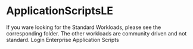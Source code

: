 # ApplicationScriptsLE
If you ware looking for the Standard Workloads, please see the corresponding folder. The other workloads are community driven and not standard.
Login Enterprise Application Scripts
